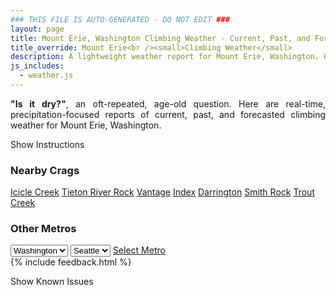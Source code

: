 ```yaml
---
### THIS FILE IS AUTO-GENERATED - DO NOT EDIT ###
layout: page
title: Mount Erie, Washington Climbing Weather - Current, Past, and Forecasted Report
title_override: Mount Erie<br /><small>Climbing Weather</small>
description: A lightweight weather report for Mount Erie, Washington. Optimized for slow internet connections.
js_includes:
  - weather.js
---
```


<section class="measure center lh-copy f5-ns f6 ph2 mv4" style="text-align: justify;">
<strong>"Is it dry?"</strong>, an oft-repeated, age-old question. Here are real-time,
precipitation-focused reports of current, past, and forecasted climbing weather for Mount Erie, Washington.
</section>

<p id="settings-toggle" class="mw5 b center tc hover-light-red black-70 pointer">Show Instructions</p>
<section id="settings" class="overflow-hidden" style="display:none;">
    <div class="mv2 ph2 center">
        <div class="fn f6 tc pv2">
            <p class="measure lh-copy center"><strong>Show/hide hourly forecasts</strong> by clicking the desired day.</p>
            <hr class="mw5 p0 mv2 o-60 b0 bt b--light-red light-red bg-light-red">
            <p class="measure lh-copy center"><strong>Current and Past conditions</strong> are measured by the nearest weather station. <strong>Forecast conditions</strong> are calculated and polled separately.</p>
            <hr class="mw5 p0 mv2 o-60 b0 bt b--light-red light-red bg-light-red">
            <p class="measure lh-copy center"><strong>Having issues?</strong> Try <a id="clear-cache" class="no-underline relative fancy-link light-red hover-light-red" href="#">clearing the local cache</a>.</p>
            <hr class="mw5 p0 mv2 o-60 b0 bt b--light-red light-red bg-light-red">
            <p class="measure lh-copy center">Weather data sourced from <a class="no-underline fancy-link relative light-red" target="_blank" href="https://www.weather.gov/documentation/services-web-api">weather.gov</a>.</p>
        </div>
    </div>
</section>
<section id="weather" data-crag="mount-erie-washington" class="mv4-ns mv3 ph2 center"></section>
<section id="nearby" class="tc lh-copy">
  <h3>Nearby Crags</h3>
<a class="nowrap no-underline fancy-link relative light-red mh3" href="/crags/icicle-creek-washington-weather.html">Icicle Creek</a>
<a class="nowrap no-underline fancy-link relative light-red mh3" href="/crags/tieton-river-rock-washington-weather.html">Tieton River Rock</a>
<a class="nowrap no-underline fancy-link relative light-red mh3" href="/crags/vantage-washington-weather.html">Vantage</a>
<a class="nowrap no-underline fancy-link relative light-red mh3" href="/crags/index-washington-weather.html">Index</a>
<a class="nowrap no-underline fancy-link relative light-red mh3" href="/crags/darrington-washington-weather.html">Darrington</a>
<a class="nowrap no-underline fancy-link relative light-red mh3" href="/crags/smith-rock-oregon-weather.html">Smith Rock</a>
<a class="nowrap no-underline fancy-link relative light-red mh3" href="/crags/trout-creek-oregon-weather.html">Trout Creek</a>
</section>
<section id="nearby" class="tc lh-copy">
  <h3>Other Metros</h3>
  <select class="ma1 bg-near-white pa2" id="stateSel">
    <option value="Texas">Texas</option>
    <option value="Washington" selected>Washington</option>
    <option value="Colorado">Colorado</option>
    <option value="Tennessee">Tennessee</option>
    <option value="Utah">Utah</option>
    <option value="California">California</option>
  </select>
  <select class="ma1 bg-near-white pa2" id="citySel">
    <option value="Seattle" selected>Seattle</option>
  </select>
  <a id="selectMetro" class="f6 link dim ph3 pv2 ma1 dib white bg-light-red" href="/crags/seattle-washington-weather.html">Select Metro</a>
  <script>
    var states = [];
    states["Texas"] = "Austin"
    states["Washington"] = "Seattle"
    states["Colorado"] = "Denver"
    states["Tennessee"] = "Nashville"
    states["Utah"] = "Salt Lake City"
    states["California"] = "San Francisco|Los Angeles"
  </script>
</section>
{% include feedback.html %}
<p id="issues-toggle" class="mw5 b center tc hover-light-red black-70 pointer">Show Known Issues</p>
<section id="issues" class="overflow-hidden tc f6">
</section>

<script>
  var weekly_SEW_123_109 = {"updated":"2021-08-04T01:18:55+00:00","units":"us","forecastGenerator":"BaselineForecastGenerator","generatedAt":"2021-08-04T08:43:45+00:00","updateTime":"2021-08-04T01:18:55+00:00","validTimes":"2021-08-03T19:00:00+00:00/P7DT6H","elevation":{"value":238.9632,"unitCode":"unit:m"},"periods":[{"number":1,"name":"Overnight","startTime":"2021-08-04T01:00:00-07:00","endTime":"2021-08-04T06:00:00-07:00","isDaytime":false,"temperature":55,"temperatureUnit":"F","temperatureTrend":null,"windSpeed":"6 to 10 mph","windDirection":"SSW","icon":"https://api.weather.gov/icons/land/night/haze?size=medium","shortForecast":"Haze","detailedForecast":"Haze. Partly cloudy, with a low around 55. South southwest wind 6 to 10 mph."},{"number":2,"name":"Wednesday","startTime":"2021-08-04T06:00:00-07:00","endTime":"2021-08-04T18:00:00-07:00","isDaytime":true,"temperature":75,"temperatureUnit":"F","temperatureTrend":null,"windSpeed":"1 to 8 mph","windDirection":"WNW","icon":"https://api.weather.gov/icons/land/day/haze?size=medium","shortForecast":"Haze","detailedForecast":"Haze. Mostly sunny, with a high near 75. West northwest wind 1 to 8 mph."},{"number":3,"name":"Wednesday Night","startTime":"2021-08-04T18:00:00-07:00","endTime":"2021-08-05T06:00:00-07:00","isDaytime":false,"temperature":56,"temperatureUnit":"F","temperatureTrend":null,"windSpeed":"9 mph","windDirection":"SW","icon":"https://api.weather.gov/icons/land/night/haze/few?size=medium","shortForecast":"Haze then Mostly Clear","detailedForecast":"Haze before 10pm. Mostly clear, with a low around 56. Southwest wind around 9 mph."},{"number":4,"name":"Thursday","startTime":"2021-08-05T06:00:00-07:00","endTime":"2021-08-05T18:00:00-07:00","isDaytime":true,"temperature":76,"temperatureUnit":"F","temperatureTrend":null,"windSpeed":"7 to 15 mph","windDirection":"SSW","icon":"https://api.weather.gov/icons/land/day/sct/rain_showers,20?size=medium","shortForecast":"Mostly Sunny then Slight Chance Rain Showers","detailedForecast":"A slight chance of rain showers after 5pm. Mostly sunny, with a high near 76. South southwest wind 7 to 15 mph, with gusts as high as 21 mph. Chance of precipitation is 20%. New rainfall amounts less than a tenth of an inch possible."},{"number":5,"name":"Thursday Night","startTime":"2021-08-05T18:00:00-07:00","endTime":"2021-08-06T06:00:00-07:00","isDaytime":false,"temperature":57,"temperatureUnit":"F","temperatureTrend":null,"windSpeed":"8 to 15 mph","windDirection":"SW","icon":"https://api.weather.gov/icons/land/night/rain_showers,50/rain,60?size=medium","shortForecast":"Chance Rain Showers then Rain Likely","detailedForecast":"A chance of rain showers before 5am, then rain likely. Mostly cloudy, with a low around 57. Southwest wind 8 to 15 mph, with gusts as high as 21 mph. Chance of precipitation is 60%. New rainfall amounts between a quarter and half of an inch possible."},{"number":6,"name":"Friday","startTime":"2021-08-06T06:00:00-07:00","endTime":"2021-08-06T18:00:00-07:00","isDaytime":true,"temperature":70,"temperatureUnit":"F","temperatureTrend":null,"windSpeed":"8 to 12 mph","windDirection":"SW","icon":"https://api.weather.gov/icons/land/day/rain,60/rain,50?size=medium","shortForecast":"Rain Likely","detailedForecast":"Rain likely. Mostly cloudy, with a high near 70. Chance of precipitation is 60%. New rainfall amounts between a quarter and half of an inch possible."},{"number":7,"name":"Friday Night","startTime":"2021-08-06T18:00:00-07:00","endTime":"2021-08-07T06:00:00-07:00","isDaytime":false,"temperature":54,"temperatureUnit":"F","temperatureTrend":null,"windSpeed":"7 to 10 mph","windDirection":"SW","icon":"https://api.weather.gov/icons/land/night/rain,40?size=medium","shortForecast":"Chance Light Rain","detailedForecast":"A chance of rain. Mostly cloudy, with a low around 54. Chance of precipitation is 40%."},{"number":8,"name":"Saturday","startTime":"2021-08-07T06:00:00-07:00","endTime":"2021-08-07T18:00:00-07:00","isDaytime":true,"temperature":69,"temperatureUnit":"F","temperatureTrend":null,"windSpeed":"8 mph","windDirection":"SSW","icon":"https://api.weather.gov/icons/land/day/rain?size=medium","shortForecast":"Chance Light Rain","detailedForecast":"A chance of rain. Partly sunny, with a high near 69."},{"number":9,"name":"Saturday Night","startTime":"2021-08-07T18:00:00-07:00","endTime":"2021-08-08T06:00:00-07:00","isDaytime":false,"temperature":54,"temperatureUnit":"F","temperatureTrend":null,"windSpeed":"6 mph","windDirection":"SW","icon":"https://api.weather.gov/icons/land/night/rain?size=medium","shortForecast":"Slight Chance Light Rain","detailedForecast":"A slight chance of rain. Mostly cloudy, with a low around 54."},{"number":10,"name":"Sunday","startTime":"2021-08-08T06:00:00-07:00","endTime":"2021-08-08T18:00:00-07:00","isDaytime":true,"temperature":71,"temperatureUnit":"F","temperatureTrend":null,"windSpeed":"6 mph","windDirection":"WSW","icon":"https://api.weather.gov/icons/land/day/rain?size=medium","shortForecast":"Slight Chance Light Rain","detailedForecast":"A slight chance of rain before 5pm. Partly sunny, with a high near 71."},{"number":11,"name":"Sunday Night","startTime":"2021-08-08T18:00:00-07:00","endTime":"2021-08-09T06:00:00-07:00","isDaytime":false,"temperature":54,"temperatureUnit":"F","temperatureTrend":null,"windSpeed":"2 to 6 mph","windDirection":"SW","icon":"https://api.weather.gov/icons/land/night/sct?size=medium","shortForecast":"Partly Cloudy","detailedForecast":"Partly cloudy, with a low around 54."},{"number":12,"name":"Monday","startTime":"2021-08-09T06:00:00-07:00","endTime":"2021-08-09T18:00:00-07:00","isDaytime":true,"temperature":73,"temperatureUnit":"F","temperatureTrend":null,"windSpeed":"6 mph","windDirection":"SW","icon":"https://api.weather.gov/icons/land/day/sct?size=medium","shortForecast":"Mostly Sunny","detailedForecast":"Mostly sunny, with a high near 73."},{"number":13,"name":"Monday Night","startTime":"2021-08-09T18:00:00-07:00","endTime":"2021-08-10T06:00:00-07:00","isDaytime":false,"temperature":54,"temperatureUnit":"F","temperatureTrend":null,"windSpeed":"6 mph","windDirection":"SW","icon":"https://api.weather.gov/icons/land/night/sct?size=medium","shortForecast":"Partly Cloudy","detailedForecast":"Partly cloudy, with a low around 54."},{"number":14,"name":"Tuesday","startTime":"2021-08-10T06:00:00-07:00","endTime":"2021-08-10T18:00:00-07:00","isDaytime":true,"temperature":76,"temperatureUnit":"F","temperatureTrend":null,"windSpeed":"5 mph","windDirection":"SW","icon":"https://api.weather.gov/icons/land/day/sct?size=medium","shortForecast":"Mostly Sunny","detailedForecast":"Mostly sunny, with a high near 76."}]}
  var hourly_SEW_123_109 = {"@context":["https://geojson.org/geojson-ld/geojson-context.jsonld",{"@version":"1.1","wx":"https://api.weather.gov/ontology#","geo":"http://www.opengis.net/ont/geosparql#","unit":"http://codes.wmo.int/common/unit/","@vocab":"https://api.weather.gov/ontology#"}],"type":"Feature","geometry":{"type":"Polygon","coordinates":[[[-122.6330782,48.4707685],[-122.6267295,48.4503975],[-122.596024,48.454603500000005],[-122.6023661,48.474974700000004],[-122.6330782,48.4707685]]]},"properties":{"updated":"2021-08-04T01:18:55+00:00","units":"us","forecastGenerator":"HourlyForecastGenerator","generatedAt":"2021-08-04T08:43:47+00:00","updateTime":"2021-08-04T01:18:55+00:00","validTimes":"2021-08-03T19:00:00+00:00/P7DT6H","elevation":{"value":238.9632,"unitCode":"unit:m"},"periods":[{"number":1,"name":"","startTime":"2021-08-04T01:00:00-07:00","endTime":"2021-08-04T02:00:00-07:00","isDaytime":false,"temperature":58,"temperatureUnit":"F","temperatureTrend":null,"windSpeed":"10 mph","windDirection":"SW","icon":"https://api.weather.gov/icons/land/night/haze?size=small","shortForecast":"Haze","detailedForecast":""},{"number":2,"name":"","startTime":"2021-08-04T02:00:00-07:00","endTime":"2021-08-04T03:00:00-07:00","isDaytime":false,"temperature":57,"temperatureUnit":"F","temperatureTrend":null,"windSpeed":"7 mph","windDirection":"SSW","icon":"https://api.weather.gov/icons/land/night/haze?size=small","shortForecast":"Haze","detailedForecast":""},{"number":3,"name":"","startTime":"2021-08-04T03:00:00-07:00","endTime":"2021-08-04T04:00:00-07:00","isDaytime":false,"temperature":57,"temperatureUnit":"F","temperatureTrend":null,"windSpeed":"8 mph","windDirection":"SSW","icon":"https://api.weather.gov/icons/land/night/haze?size=small","shortForecast":"Haze","detailedForecast":""},{"number":4,"name":"","startTime":"2021-08-04T04:00:00-07:00","endTime":"2021-08-04T05:00:00-07:00","isDaytime":false,"temperature":56,"temperatureUnit":"F","temperatureTrend":null,"windSpeed":"7 mph","windDirection":"S","icon":"https://api.weather.gov/icons/land/night/haze?size=small","shortForecast":"Haze","detailedForecast":""},{"number":5,"name":"","startTime":"2021-08-04T05:00:00-07:00","endTime":"2021-08-04T06:00:00-07:00","isDaytime":false,"temperature":56,"temperatureUnit":"F","temperatureTrend":null,"windSpeed":"6 mph","windDirection":"S","icon":"https://api.weather.gov/icons/land/night/haze?size=small","shortForecast":"Haze","detailedForecast":""},{"number":6,"name":"","startTime":"2021-08-04T06:00:00-07:00","endTime":"2021-08-04T07:00:00-07:00","isDaytime":true,"temperature":56,"temperatureUnit":"F","temperatureTrend":null,"windSpeed":"6 mph","windDirection":"S","icon":"https://api.weather.gov/icons/land/day/haze?size=small","shortForecast":"Haze","detailedForecast":""},{"number":7,"name":"","startTime":"2021-08-04T07:00:00-07:00","endTime":"2021-08-04T08:00:00-07:00","isDaytime":true,"temperature":58,"temperatureUnit":"F","temperatureTrend":null,"windSpeed":"6 mph","windDirection":"S","icon":"https://api.weather.gov/icons/land/day/haze?size=small","shortForecast":"Haze","detailedForecast":""},{"number":8,"name":"","startTime":"2021-08-04T08:00:00-07:00","endTime":"2021-08-04T09:00:00-07:00","isDaytime":true,"temperature":60,"temperatureUnit":"F","temperatureTrend":null,"windSpeed":"3 mph","windDirection":"S","icon":"https://api.weather.gov/icons/land/day/haze?size=small","shortForecast":"Haze","detailedForecast":""},{"number":9,"name":"","startTime":"2021-08-04T09:00:00-07:00","endTime":"2021-08-04T10:00:00-07:00","isDaytime":true,"temperature":63,"temperatureUnit":"F","temperatureTrend":null,"windSpeed":"3 mph","windDirection":"S","icon":"https://api.weather.gov/icons/land/day/haze?size=small","shortForecast":"Haze","detailedForecast":""},{"number":10,"name":"","startTime":"2021-08-04T10:00:00-07:00","endTime":"2021-08-04T11:00:00-07:00","isDaytime":true,"temperature":65,"temperatureUnit":"F","temperatureTrend":null,"windSpeed":"1 mph","windDirection":"WNW","icon":"https://api.weather.gov/icons/land/day/haze?size=small","shortForecast":"Haze","detailedForecast":""},{"number":11,"name":"","startTime":"2021-08-04T11:00:00-07:00","endTime":"2021-08-04T12:00:00-07:00","isDaytime":true,"temperature":67,"temperatureUnit":"F","temperatureTrend":null,"windSpeed":"1 mph","windDirection":"N","icon":"https://api.weather.gov/icons/land/day/haze?size=small","shortForecast":"Haze","detailedForecast":""},{"number":12,"name":"","startTime":"2021-08-04T12:00:00-07:00","endTime":"2021-08-04T13:00:00-07:00","isDaytime":true,"temperature":70,"temperatureUnit":"F","temperatureTrend":null,"windSpeed":"2 mph","windDirection":"NNW","icon":"https://api.weather.gov/icons/land/day/haze?size=small","shortForecast":"Haze","detailedForecast":""},{"number":13,"name":"","startTime":"2021-08-04T13:00:00-07:00","endTime":"2021-08-04T14:00:00-07:00","isDaytime":true,"temperature":72,"temperatureUnit":"F","temperatureTrend":null,"windSpeed":"5 mph","windDirection":"WNW","icon":"https://api.weather.gov/icons/land/day/haze?size=small","shortForecast":"Haze","detailedForecast":""},{"number":14,"name":"","startTime":"2021-08-04T14:00:00-07:00","endTime":"2021-08-04T15:00:00-07:00","isDaytime":true,"temperature":73,"temperatureUnit":"F","temperatureTrend":null,"windSpeed":"6 mph","windDirection":"WNW","icon":"https://api.weather.gov/icons/land/day/haze?size=small","shortForecast":"Haze","detailedForecast":""},{"number":15,"name":"","startTime":"2021-08-04T15:00:00-07:00","endTime":"2021-08-04T16:00:00-07:00","isDaytime":true,"temperature":73,"temperatureUnit":"F","temperatureTrend":null,"windSpeed":"7 mph","windDirection":"W","icon":"https://api.weather.gov/icons/land/day/haze?size=small","shortForecast":"Haze","detailedForecast":""},{"number":16,"name":"","startTime":"2021-08-04T16:00:00-07:00","endTime":"2021-08-04T17:00:00-07:00","isDaytime":true,"temperature":74,"temperatureUnit":"F","temperatureTrend":null,"windSpeed":"8 mph","windDirection":"W","icon":"https://api.weather.gov/icons/land/day/haze?size=small","shortForecast":"Haze","detailedForecast":""},{"number":17,"name":"","startTime":"2021-08-04T17:00:00-07:00","endTime":"2021-08-04T18:00:00-07:00","isDaytime":true,"temperature":74,"temperatureUnit":"F","temperatureTrend":null,"windSpeed":"7 mph","windDirection":"WSW","icon":"https://api.weather.gov/icons/land/day/haze?size=small","shortForecast":"Haze","detailedForecast":""},{"number":18,"name":"","startTime":"2021-08-04T18:00:00-07:00","endTime":"2021-08-04T19:00:00-07:00","isDaytime":false,"temperature":73,"temperatureUnit":"F","temperatureTrend":null,"windSpeed":"7 mph","windDirection":"WSW","icon":"https://api.weather.gov/icons/land/night/haze?size=small","shortForecast":"Haze","detailedForecast":""},{"number":19,"name":"","startTime":"2021-08-04T19:00:00-07:00","endTime":"2021-08-04T20:00:00-07:00","isDaytime":false,"temperature":71,"temperatureUnit":"F","temperatureTrend":null,"windSpeed":"7 mph","windDirection":"WSW","icon":"https://api.weather.gov/icons/land/night/haze?size=small","shortForecast":"Haze","detailedForecast":""},{"number":20,"name":"","startTime":"2021-08-04T20:00:00-07:00","endTime":"2021-08-04T21:00:00-07:00","isDaytime":false,"temperature":67,"temperatureUnit":"F","temperatureTrend":null,"windSpeed":"7 mph","windDirection":"WSW","icon":"https://api.weather.gov/icons/land/night/haze?size=small","shortForecast":"Haze","detailedForecast":""},{"number":21,"name":"","startTime":"2021-08-04T21:00:00-07:00","endTime":"2021-08-04T22:00:00-07:00","isDaytime":false,"temperature":63,"temperatureUnit":"F","temperatureTrend":null,"windSpeed":"7 mph","windDirection":"WSW","icon":"https://api.weather.gov/icons/land/night/haze?size=small","shortForecast":"Haze","detailedForecast":""},{"number":22,"name":"","startTime":"2021-08-04T22:00:00-07:00","endTime":"2021-08-04T23:00:00-07:00","isDaytime":false,"temperature":61,"temperatureUnit":"F","temperatureTrend":null,"windSpeed":"7 mph","windDirection":"WSW","icon":"https://api.weather.gov/icons/land/night/few?size=small","shortForecast":"Mostly Clear","detailedForecast":""},{"number":23,"name":"","startTime":"2021-08-04T23:00:00-07:00","endTime":"2021-08-05T00:00:00-07:00","isDaytime":false,"temperature":60,"temperatureUnit":"F","temperatureTrend":null,"windSpeed":"8 mph","windDirection":"WSW","icon":"https://api.weather.gov/icons/land/night/few?size=small","shortForecast":"Mostly Clear","detailedForecast":""},{"number":24,"name":"","startTime":"2021-08-05T00:00:00-07:00","endTime":"2021-08-05T01:00:00-07:00","isDaytime":false,"temperature":59,"temperatureUnit":"F","temperatureTrend":null,"windSpeed":"8 mph","windDirection":"WSW","icon":"https://api.weather.gov/icons/land/night/few?size=small","shortForecast":"Mostly Clear","detailedForecast":""},{"number":25,"name":"","startTime":"2021-08-05T01:00:00-07:00","endTime":"2021-08-05T02:00:00-07:00","isDaytime":false,"temperature":59,"temperatureUnit":"F","temperatureTrend":null,"windSpeed":"8 mph","windDirection":"WSW","icon":"https://api.weather.gov/icons/land/night/few?size=small","shortForecast":"Mostly Clear","detailedForecast":""},{"number":26,"name":"","startTime":"2021-08-05T02:00:00-07:00","endTime":"2021-08-05T03:00:00-07:00","isDaytime":false,"temperature":58,"temperatureUnit":"F","temperatureTrend":null,"windSpeed":"9 mph","windDirection":"SW","icon":"https://api.weather.gov/icons/land/night/few?size=small","shortForecast":"Mostly Clear","detailedForecast":""},{"number":27,"name":"","startTime":"2021-08-05T03:00:00-07:00","endTime":"2021-08-05T04:00:00-07:00","isDaytime":false,"temperature":57,"temperatureUnit":"F","temperatureTrend":null,"windSpeed":"9 mph","windDirection":"SW","icon":"https://api.weather.gov/icons/land/night/few?size=small","shortForecast":"Mostly Clear","detailedForecast":""},{"number":28,"name":"","startTime":"2021-08-05T04:00:00-07:00","endTime":"2021-08-05T05:00:00-07:00","isDaytime":false,"temperature":56,"temperatureUnit":"F","temperatureTrend":null,"windSpeed":"9 mph","windDirection":"SW","icon":"https://api.weather.gov/icons/land/night/few?size=small","shortForecast":"Mostly Clear","detailedForecast":""},{"number":29,"name":"","startTime":"2021-08-05T05:00:00-07:00","endTime":"2021-08-05T06:00:00-07:00","isDaytime":false,"temperature":56,"temperatureUnit":"F","temperatureTrend":null,"windSpeed":"8 mph","windDirection":"S","icon":"https://api.weather.gov/icons/land/night/sct?size=small","shortForecast":"Partly Cloudy","detailedForecast":""},{"number":30,"name":"","startTime":"2021-08-05T06:00:00-07:00","endTime":"2021-08-05T07:00:00-07:00","isDaytime":true,"temperature":57,"temperatureUnit":"F","temperatureTrend":null,"windSpeed":"8 mph","windDirection":"S","icon":"https://api.weather.gov/icons/land/day/sct?size=small","shortForecast":"Mostly Sunny","detailedForecast":""},{"number":31,"name":"","startTime":"2021-08-05T07:00:00-07:00","endTime":"2021-08-05T08:00:00-07:00","isDaytime":true,"temperature":59,"temperatureUnit":"F","temperatureTrend":null,"windSpeed":"8 mph","windDirection":"S","icon":"https://api.weather.gov/icons/land/day/sct?size=small","shortForecast":"Mostly Sunny","detailedForecast":""},{"number":32,"name":"","startTime":"2021-08-05T08:00:00-07:00","endTime":"2021-08-05T09:00:00-07:00","isDaytime":true,"temperature":61,"temperatureUnit":"F","temperatureTrend":null,"windSpeed":"7 mph","windDirection":"S","icon":"https://api.weather.gov/icons/land/day/sct?size=small","shortForecast":"Mostly Sunny","detailedForecast":""},{"number":33,"name":"","startTime":"2021-08-05T09:00:00-07:00","endTime":"2021-08-05T10:00:00-07:00","isDaytime":true,"temperature":63,"temperatureUnit":"F","temperatureTrend":null,"windSpeed":"7 mph","windDirection":"S","icon":"https://api.weather.gov/icons/land/day/sct?size=small","shortForecast":"Mostly Sunny","detailedForecast":""},{"number":34,"name":"","startTime":"2021-08-05T10:00:00-07:00","endTime":"2021-08-05T11:00:00-07:00","isDaytime":true,"temperature":65,"temperatureUnit":"F","temperatureTrend":null,"windSpeed":"7 mph","windDirection":"S","icon":"https://api.weather.gov/icons/land/day/sct?size=small","shortForecast":"Mostly Sunny","detailedForecast":""},{"number":35,"name":"","startTime":"2021-08-05T11:00:00-07:00","endTime":"2021-08-05T12:00:00-07:00","isDaytime":true,"temperature":67,"temperatureUnit":"F","temperatureTrend":null,"windSpeed":"7 mph","windDirection":"SW","icon":"https://api.weather.gov/icons/land/day/few?size=small","shortForecast":"Sunny","detailedForecast":""},{"number":36,"name":"","startTime":"2021-08-05T12:00:00-07:00","endTime":"2021-08-05T13:00:00-07:00","isDaytime":true,"temperature":69,"temperatureUnit":"F","temperatureTrend":null,"windSpeed":"7 mph","windDirection":"SW","icon":"https://api.weather.gov/icons/land/day/few?size=small","shortForecast":"Sunny","detailedForecast":""},{"number":37,"name":"","startTime":"2021-08-05T13:00:00-07:00","endTime":"2021-08-05T14:00:00-07:00","isDaytime":true,"temperature":70,"temperatureUnit":"F","temperatureTrend":null,"windSpeed":"7 mph","windDirection":"SW","icon":"https://api.weather.gov/icons/land/day/few?size=small","shortForecast":"Sunny","detailedForecast":""},{"number":38,"name":"","startTime":"2021-08-05T14:00:00-07:00","endTime":"2021-08-05T15:00:00-07:00","isDaytime":true,"temperature":71,"temperatureUnit":"F","temperatureTrend":null,"windSpeed":"8 mph","windDirection":"SW","icon":"https://api.weather.gov/icons/land/day/sct?size=small","shortForecast":"Mostly Sunny","detailedForecast":""},{"number":39,"name":"","startTime":"2021-08-05T15:00:00-07:00","endTime":"2021-08-05T16:00:00-07:00","isDaytime":true,"temperature":72,"temperatureUnit":"F","temperatureTrend":null,"windSpeed":"8 mph","windDirection":"SW","icon":"https://api.weather.gov/icons/land/day/sct?size=small","shortForecast":"Mostly Sunny","detailedForecast":""},{"number":40,"name":"","startTime":"2021-08-05T16:00:00-07:00","endTime":"2021-08-05T17:00:00-07:00","isDaytime":true,"temperature":73,"temperatureUnit":"F","temperatureTrend":null,"windSpeed":"8 mph","windDirection":"SW","icon":"https://api.weather.gov/icons/land/day/sct?size=small","shortForecast":"Mostly Sunny","detailedForecast":""},{"number":41,"name":"","startTime":"2021-08-05T17:00:00-07:00","endTime":"2021-08-05T18:00:00-07:00","isDaytime":true,"temperature":73,"temperatureUnit":"F","temperatureTrend":null,"windSpeed":"15 mph","windDirection":"WSW","icon":"https://api.weather.gov/icons/land/day/rain_showers?size=small","shortForecast":"Slight Chance Rain Showers","detailedForecast":""},{"number":42,"name":"","startTime":"2021-08-05T18:00:00-07:00","endTime":"2021-08-05T19:00:00-07:00","isDaytime":false,"temperature":72,"temperatureUnit":"F","temperatureTrend":null,"windSpeed":"15 mph","windDirection":"WSW","icon":"https://api.weather.gov/icons/land/night/rain_showers?size=small","shortForecast":"Slight Chance Rain Showers","detailedForecast":""},{"number":43,"name":"","startTime":"2021-08-05T19:00:00-07:00","endTime":"2021-08-05T20:00:00-07:00","isDaytime":false,"temperature":70,"temperatureUnit":"F","temperatureTrend":null,"windSpeed":"15 mph","windDirection":"WSW","icon":"https://api.weather.gov/icons/land/night/rain_showers?size=small","shortForecast":"Slight Chance Rain Showers","detailedForecast":""},{"number":44,"name":"","startTime":"2021-08-05T20:00:00-07:00","endTime":"2021-08-05T21:00:00-07:00","isDaytime":false,"temperature":68,"temperatureUnit":"F","temperatureTrend":null,"windSpeed":"14 mph","windDirection":"WSW","icon":"https://api.weather.gov/icons/land/night/rain_showers?size=small","shortForecast":"Slight Chance Rain Showers","detailedForecast":""},{"number":45,"name":"","startTime":"2021-08-05T21:00:00-07:00","endTime":"2021-08-05T22:00:00-07:00","isDaytime":false,"temperature":66,"temperatureUnit":"F","temperatureTrend":null,"windSpeed":"14 mph","windDirection":"WSW","icon":"https://api.weather.gov/icons/land/night/rain_showers?size=small","shortForecast":"Slight Chance Rain Showers","detailedForecast":""},{"number":46,"name":"","startTime":"2021-08-05T22:00:00-07:00","endTime":"2021-08-05T23:00:00-07:00","isDaytime":false,"temperature":64,"temperatureUnit":"F","temperatureTrend":null,"windSpeed":"14 mph","windDirection":"WSW","icon":"https://api.weather.gov/icons/land/night/rain_showers?size=small","shortForecast":"Slight Chance Rain Showers","detailedForecast":""},{"number":47,"name":"","startTime":"2021-08-05T23:00:00-07:00","endTime":"2021-08-06T00:00:00-07:00","isDaytime":false,"temperature":62,"temperatureUnit":"F","temperatureTrend":null,"windSpeed":"10 mph","windDirection":"WSW","icon":"https://api.weather.gov/icons/land/night/rain_showers?size=small","shortForecast":"Chance Rain Showers","detailedForecast":""},{"number":48,"name":"","startTime":"2021-08-06T00:00:00-07:00","endTime":"2021-08-06T01:00:00-07:00","isDaytime":false,"temperature":61,"temperatureUnit":"F","temperatureTrend":null,"windSpeed":"10 mph","windDirection":"WSW","icon":"https://api.weather.gov/icons/land/night/rain_showers?size=small","shortForecast":"Chance Rain Showers","detailedForecast":""},{"number":49,"name":"","startTime":"2021-08-06T01:00:00-07:00","endTime":"2021-08-06T02:00:00-07:00","isDaytime":false,"temperature":60,"temperatureUnit":"F","temperatureTrend":null,"windSpeed":"10 mph","windDirection":"WSW","icon":"https://api.weather.gov/icons/land/night/rain_showers?size=small","shortForecast":"Chance Rain Showers","detailedForecast":""},{"number":50,"name":"","startTime":"2021-08-06T02:00:00-07:00","endTime":"2021-08-06T03:00:00-07:00","isDaytime":false,"temperature":60,"temperatureUnit":"F","temperatureTrend":null,"windSpeed":"8 mph","windDirection":"SW","icon":"https://api.weather.gov/icons/land/night/rain_showers?size=small","shortForecast":"Chance Rain Showers","detailedForecast":""},{"number":51,"name":"","startTime":"2021-08-06T03:00:00-07:00","endTime":"2021-08-06T04:00:00-07:00","isDaytime":false,"temperature":59,"temperatureUnit":"F","temperatureTrend":null,"windSpeed":"8 mph","windDirection":"SW","icon":"https://api.weather.gov/icons/land/night/rain_showers?size=small","shortForecast":"Chance Rain Showers","detailedForecast":""},{"number":52,"name":"","startTime":"2021-08-06T04:00:00-07:00","endTime":"2021-08-06T05:00:00-07:00","isDaytime":false,"temperature":59,"temperatureUnit":"F","temperatureTrend":null,"windSpeed":"8 mph","windDirection":"SW","icon":"https://api.weather.gov/icons/land/night/rain_showers?size=small","shortForecast":"Chance Rain Showers","detailedForecast":""},{"number":53,"name":"","startTime":"2021-08-06T05:00:00-07:00","endTime":"2021-08-06T06:00:00-07:00","isDaytime":false,"temperature":58,"temperatureUnit":"F","temperatureTrend":null,"windSpeed":"8 mph","windDirection":"SW","icon":"https://api.weather.gov/icons/land/night/rain?size=small","shortForecast":"Rain Likely","detailedForecast":""},{"number":54,"name":"","startTime":"2021-08-06T06:00:00-07:00","endTime":"2021-08-06T07:00:00-07:00","isDaytime":true,"temperature":59,"temperatureUnit":"F","temperatureTrend":null,"windSpeed":"8 mph","windDirection":"SW","icon":"https://api.weather.gov/icons/land/day/rain?size=small","shortForecast":"Rain Likely","detailedForecast":""},{"number":55,"name":"","startTime":"2021-08-06T07:00:00-07:00","endTime":"2021-08-06T08:00:00-07:00","isDaytime":true,"temperature":59,"temperatureUnit":"F","temperatureTrend":null,"windSpeed":"8 mph","windDirection":"SW","icon":"https://api.weather.gov/icons/land/day/rain?size=small","shortForecast":"Rain Likely","detailedForecast":""},{"number":56,"name":"","startTime":"2021-08-06T08:00:00-07:00","endTime":"2021-08-06T09:00:00-07:00","isDaytime":true,"temperature":60,"temperatureUnit":"F","temperatureTrend":null,"windSpeed":"8 mph","windDirection":"WSW","icon":"https://api.weather.gov/icons/land/day/rain?size=small","shortForecast":"Rain Likely","detailedForecast":""},{"number":57,"name":"","startTime":"2021-08-06T09:00:00-07:00","endTime":"2021-08-06T10:00:00-07:00","isDaytime":true,"temperature":61,"temperatureUnit":"F","temperatureTrend":null,"windSpeed":"8 mph","windDirection":"WSW","icon":"https://api.weather.gov/icons/land/day/rain?size=small","shortForecast":"Rain Likely","detailedForecast":""},{"number":58,"name":"","startTime":"2021-08-06T10:00:00-07:00","endTime":"2021-08-06T11:00:00-07:00","isDaytime":true,"temperature":62,"temperatureUnit":"F","temperatureTrend":null,"windSpeed":"8 mph","windDirection":"WSW","icon":"https://api.weather.gov/icons/land/day/rain?size=small","shortForecast":"Rain Likely","detailedForecast":""},{"number":59,"name":"","startTime":"2021-08-06T11:00:00-07:00","endTime":"2021-08-06T12:00:00-07:00","isDaytime":true,"temperature":63,"temperatureUnit":"F","temperatureTrend":null,"windSpeed":"10 mph","windDirection":"SW","icon":"https://api.weather.gov/icons/land/day/rain?size=small","shortForecast":"Chance Light Rain","detailedForecast":""},{"number":60,"name":"","startTime":"2021-08-06T12:00:00-07:00","endTime":"2021-08-06T13:00:00-07:00","isDaytime":true,"temperature":64,"temperatureUnit":"F","temperatureTrend":null,"windSpeed":"10 mph","windDirection":"SW","icon":"https://api.weather.gov/icons/land/day/rain?size=small","shortForecast":"Chance Light Rain","detailedForecast":""},{"number":61,"name":"","startTime":"2021-08-06T13:00:00-07:00","endTime":"2021-08-06T14:00:00-07:00","isDaytime":true,"temperature":66,"temperatureUnit":"F","temperatureTrend":null,"windSpeed":"10 mph","windDirection":"SW","icon":"https://api.weather.gov/icons/land/day/rain?size=small","shortForecast":"Chance Light Rain","detailedForecast":""},{"number":62,"name":"","startTime":"2021-08-06T14:00:00-07:00","endTime":"2021-08-06T15:00:00-07:00","isDaytime":true,"temperature":67,"temperatureUnit":"F","temperatureTrend":null,"windSpeed":"12 mph","windDirection":"SW","icon":"https://api.weather.gov/icons/land/day/rain?size=small","shortForecast":"Chance Light Rain","detailedForecast":""},{"number":63,"name":"","startTime":"2021-08-06T15:00:00-07:00","endTime":"2021-08-06T16:00:00-07:00","isDaytime":true,"temperature":68,"temperatureUnit":"F","temperatureTrend":null,"windSpeed":"12 mph","windDirection":"SW","icon":"https://api.weather.gov/icons/land/day/rain?size=small","shortForecast":"Chance Light Rain","detailedForecast":""},{"number":64,"name":"","startTime":"2021-08-06T16:00:00-07:00","endTime":"2021-08-06T17:00:00-07:00","isDaytime":true,"temperature":68,"temperatureUnit":"F","temperatureTrend":null,"windSpeed":"12 mph","windDirection":"SW","icon":"https://api.weather.gov/icons/land/day/rain?size=small","shortForecast":"Chance Light Rain","detailedForecast":""},{"number":65,"name":"","startTime":"2021-08-06T17:00:00-07:00","endTime":"2021-08-06T18:00:00-07:00","isDaytime":true,"temperature":68,"temperatureUnit":"F","temperatureTrend":null,"windSpeed":"10 mph","windDirection":"SW","icon":"https://api.weather.gov/icons/land/day/rain?size=small","shortForecast":"Chance Light Rain","detailedForecast":""},{"number":66,"name":"","startTime":"2021-08-06T18:00:00-07:00","endTime":"2021-08-06T19:00:00-07:00","isDaytime":false,"temperature":67,"temperatureUnit":"F","temperatureTrend":null,"windSpeed":"10 mph","windDirection":"SW","icon":"https://api.weather.gov/icons/land/night/rain?size=small","shortForecast":"Chance Light Rain","detailedForecast":""},{"number":67,"name":"","startTime":"2021-08-06T19:00:00-07:00","endTime":"2021-08-06T20:00:00-07:00","isDaytime":false,"temperature":65,"temperatureUnit":"F","temperatureTrend":null,"windSpeed":"10 mph","windDirection":"SW","icon":"https://api.weather.gov/icons/land/night/rain?size=small","shortForecast":"Chance Light Rain","detailedForecast":""},{"number":68,"name":"","startTime":"2021-08-06T20:00:00-07:00","endTime":"2021-08-06T21:00:00-07:00","isDaytime":false,"temperature":63,"temperatureUnit":"F","temperatureTrend":null,"windSpeed":"10 mph","windDirection":"WSW","icon":"https://api.weather.gov/icons/land/night/rain?size=small","shortForecast":"Chance Light Rain","detailedForecast":""},{"number":69,"name":"","startTime":"2021-08-06T21:00:00-07:00","endTime":"2021-08-06T22:00:00-07:00","isDaytime":false,"temperature":61,"temperatureUnit":"F","temperatureTrend":null,"windSpeed":"10 mph","windDirection":"WSW","icon":"https://api.weather.gov/icons/land/night/rain?size=small","shortForecast":"Chance Light Rain","detailedForecast":""},{"number":70,"name":"","startTime":"2021-08-06T22:00:00-07:00","endTime":"2021-08-06T23:00:00-07:00","isDaytime":false,"temperature":59,"temperatureUnit":"F","temperatureTrend":null,"windSpeed":"10 mph","windDirection":"WSW","icon":"https://api.weather.gov/icons/land/night/rain?size=small","shortForecast":"Chance Light Rain","detailedForecast":""},{"number":71,"name":"","startTime":"2021-08-06T23:00:00-07:00","endTime":"2021-08-07T00:00:00-07:00","isDaytime":false,"temperature":58,"temperatureUnit":"F","temperatureTrend":null,"windSpeed":"10 mph","windDirection":"WSW","icon":"https://api.weather.gov/icons/land/night/rain?size=small","shortForecast":"Chance Light Rain","detailedForecast":""},{"number":72,"name":"","startTime":"2021-08-07T00:00:00-07:00","endTime":"2021-08-07T01:00:00-07:00","isDaytime":false,"temperature":57,"temperatureUnit":"F","temperatureTrend":null,"windSpeed":"10 mph","windDirection":"WSW","icon":"https://api.weather.gov/icons/land/night/rain?size=small","shortForecast":"Chance Light Rain","detailedForecast":""},{"number":73,"name":"","startTime":"2021-08-07T01:00:00-07:00","endTime":"2021-08-07T02:00:00-07:00","isDaytime":false,"temperature":57,"temperatureUnit":"F","temperatureTrend":null,"windSpeed":"10 mph","windDirection":"WSW","icon":"https://api.weather.gov/icons/land/night/rain?size=small","shortForecast":"Chance Light Rain","detailedForecast":""},{"number":74,"name":"","startTime":"2021-08-07T02:00:00-07:00","endTime":"2021-08-07T03:00:00-07:00","isDaytime":false,"temperature":56,"temperatureUnit":"F","temperatureTrend":null,"windSpeed":"7 mph","windDirection":"SW","icon":"https://api.weather.gov/icons/land/night/rain?size=small","shortForecast":"Chance Light Rain","detailedForecast":""},{"number":75,"name":"","startTime":"2021-08-07T03:00:00-07:00","endTime":"2021-08-07T04:00:00-07:00","isDaytime":false,"temperature":55,"temperatureUnit":"F","temperatureTrend":null,"windSpeed":"7 mph","windDirection":"SW","icon":"https://api.weather.gov/icons/land/night/rain?size=small","shortForecast":"Chance Light Rain","detailedForecast":""},{"number":76,"name":"","startTime":"2021-08-07T04:00:00-07:00","endTime":"2021-08-07T05:00:00-07:00","isDaytime":false,"temperature":54,"temperatureUnit":"F","temperatureTrend":null,"windSpeed":"7 mph","windDirection":"SW","icon":"https://api.weather.gov/icons/land/night/rain?size=small","shortForecast":"Chance Light Rain","detailedForecast":""},{"number":77,"name":"","startTime":"2021-08-07T05:00:00-07:00","endTime":"2021-08-07T06:00:00-07:00","isDaytime":false,"temperature":54,"temperatureUnit":"F","temperatureTrend":null,"windSpeed":"7 mph","windDirection":"SSW","icon":"https://api.weather.gov/icons/land/night/rain?size=small","shortForecast":"Chance Light Rain","detailedForecast":""},{"number":78,"name":"","startTime":"2021-08-07T06:00:00-07:00","endTime":"2021-08-07T07:00:00-07:00","isDaytime":true,"temperature":54,"temperatureUnit":"F","temperatureTrend":null,"windSpeed":"7 mph","windDirection":"SSW","icon":"https://api.weather.gov/icons/land/day/rain?size=small","shortForecast":"Chance Light Rain","detailedForecast":""},{"number":79,"name":"","startTime":"2021-08-07T07:00:00-07:00","endTime":"2021-08-07T08:00:00-07:00","isDaytime":true,"temperature":56,"temperatureUnit":"F","temperatureTrend":null,"windSpeed":"7 mph","windDirection":"SSW","icon":"https://api.weather.gov/icons/land/day/rain?size=small","shortForecast":"Chance Light Rain","detailedForecast":""},{"number":80,"name":"","startTime":"2021-08-07T08:00:00-07:00","endTime":"2021-08-07T09:00:00-07:00","isDaytime":true,"temperature":57,"temperatureUnit":"F","temperatureTrend":null,"windSpeed":"7 mph","windDirection":"S","icon":"https://api.weather.gov/icons/land/day/rain?size=small","shortForecast":"Chance Light Rain","detailedForecast":""},{"number":81,"name":"","startTime":"2021-08-07T09:00:00-07:00","endTime":"2021-08-07T10:00:00-07:00","isDaytime":true,"temperature":59,"temperatureUnit":"F","temperatureTrend":null,"windSpeed":"7 mph","windDirection":"S","icon":"https://api.weather.gov/icons/land/day/rain?size=small","shortForecast":"Chance Light Rain","detailedForecast":""},{"number":82,"name":"","startTime":"2021-08-07T10:00:00-07:00","endTime":"2021-08-07T11:00:00-07:00","isDaytime":true,"temperature":60,"temperatureUnit":"F","temperatureTrend":null,"windSpeed":"7 mph","windDirection":"S","icon":"https://api.weather.gov/icons/land/day/rain?size=small","shortForecast":"Chance Light Rain","detailedForecast":""},{"number":83,"name":"","startTime":"2021-08-07T11:00:00-07:00","endTime":"2021-08-07T12:00:00-07:00","isDaytime":true,"temperature":62,"temperatureUnit":"F","temperatureTrend":null,"windSpeed":"8 mph","windDirection":"S","icon":"https://api.weather.gov/icons/land/day/rain?size=small","shortForecast":"Chance Light Rain","detailedForecast":""},{"number":84,"name":"","startTime":"2021-08-07T12:00:00-07:00","endTime":"2021-08-07T13:00:00-07:00","isDaytime":true,"temperature":64,"temperatureUnit":"F","temperatureTrend":null,"windSpeed":"8 mph","windDirection":"S","icon":"https://api.weather.gov/icons/land/day/rain?size=small","shortForecast":"Chance Light Rain","detailedForecast":""},{"number":85,"name":"","startTime":"2021-08-07T13:00:00-07:00","endTime":"2021-08-07T14:00:00-07:00","isDaytime":true,"temperature":65,"temperatureUnit":"F","temperatureTrend":null,"windSpeed":"8 mph","windDirection":"S","icon":"https://api.weather.gov/icons/land/day/rain?size=small","shortForecast":"Chance Light Rain","detailedForecast":""},{"number":86,"name":"","startTime":"2021-08-07T14:00:00-07:00","endTime":"2021-08-07T15:00:00-07:00","isDaytime":true,"temperature":66,"temperatureUnit":"F","temperatureTrend":null,"windSpeed":"8 mph","windDirection":"S","icon":"https://api.weather.gov/icons/land/day/rain?size=small","shortForecast":"Chance Light Rain","detailedForecast":""},{"number":87,"name":"","startTime":"2021-08-07T15:00:00-07:00","endTime":"2021-08-07T16:00:00-07:00","isDaytime":true,"temperature":67,"temperatureUnit":"F","temperatureTrend":null,"windSpeed":"8 mph","windDirection":"S","icon":"https://api.weather.gov/icons/land/day/rain?size=small","shortForecast":"Chance Light Rain","detailedForecast":""},{"number":88,"name":"","startTime":"2021-08-07T16:00:00-07:00","endTime":"2021-08-07T17:00:00-07:00","isDaytime":true,"temperature":68,"temperatureUnit":"F","temperatureTrend":null,"windSpeed":"8 mph","windDirection":"S","icon":"https://api.weather.gov/icons/land/day/rain?size=small","shortForecast":"Chance Light Rain","detailedForecast":""},{"number":89,"name":"","startTime":"2021-08-07T17:00:00-07:00","endTime":"2021-08-07T18:00:00-07:00","isDaytime":true,"temperature":68,"temperatureUnit":"F","temperatureTrend":null,"windSpeed":"6 mph","windDirection":"SW","icon":"https://api.weather.gov/icons/land/day/rain?size=small","shortForecast":"Slight Chance Light Rain","detailedForecast":""},{"number":90,"name":"","startTime":"2021-08-07T18:00:00-07:00","endTime":"2021-08-07T19:00:00-07:00","isDaytime":false,"temperature":67,"temperatureUnit":"F","temperatureTrend":null,"windSpeed":"6 mph","windDirection":"SW","icon":"https://api.weather.gov/icons/land/night/rain?size=small","shortForecast":"Slight Chance Light Rain","detailedForecast":""},{"number":91,"name":"","startTime":"2021-08-07T19:00:00-07:00","endTime":"2021-08-07T20:00:00-07:00","isDaytime":false,"temperature":65,"temperatureUnit":"F","temperatureTrend":null,"windSpeed":"6 mph","windDirection":"SW","icon":"https://api.weather.gov/icons/land/night/rain?size=small","shortForecast":"Slight Chance Light Rain","detailedForecast":""},{"number":92,"name":"","startTime":"2021-08-07T20:00:00-07:00","endTime":"2021-08-07T21:00:00-07:00","isDaytime":false,"temperature":63,"temperatureUnit":"F","temperatureTrend":null,"windSpeed":"6 mph","windDirection":"SW","icon":"https://api.weather.gov/icons/land/night/rain?size=small","shortForecast":"Slight Chance Light Rain","detailedForecast":""},{"number":93,"name":"","startTime":"2021-08-07T21:00:00-07:00","endTime":"2021-08-07T22:00:00-07:00","isDaytime":false,"temperature":61,"temperatureUnit":"F","temperatureTrend":null,"windSpeed":"6 mph","windDirection":"SW","icon":"https://api.weather.gov/icons/land/night/rain?size=small","shortForecast":"Slight Chance Light Rain","detailedForecast":""},{"number":94,"name":"","startTime":"2021-08-07T22:00:00-07:00","endTime":"2021-08-07T23:00:00-07:00","isDaytime":false,"temperature":60,"temperatureUnit":"F","temperatureTrend":null,"windSpeed":"6 mph","windDirection":"SW","icon":"https://api.weather.gov/icons/land/night/rain?size=small","shortForecast":"Slight Chance Light Rain","detailedForecast":""},{"number":95,"name":"","startTime":"2021-08-07T23:00:00-07:00","endTime":"2021-08-08T00:00:00-07:00","isDaytime":false,"temperature":58,"temperatureUnit":"F","temperatureTrend":null,"windSpeed":"6 mph","windDirection":"SW","icon":"https://api.weather.gov/icons/land/night/rain?size=small","shortForecast":"Slight Chance Light Rain","detailedForecast":""},{"number":96,"name":"","startTime":"2021-08-08T00:00:00-07:00","endTime":"2021-08-08T01:00:00-07:00","isDaytime":false,"temperature":57,"temperatureUnit":"F","temperatureTrend":null,"windSpeed":"6 mph","windDirection":"SW","icon":"https://api.weather.gov/icons/land/night/rain?size=small","shortForecast":"Slight Chance Light Rain","detailedForecast":""},{"number":97,"name":"","startTime":"2021-08-08T01:00:00-07:00","endTime":"2021-08-08T02:00:00-07:00","isDaytime":false,"temperature":56,"temperatureUnit":"F","temperatureTrend":null,"windSpeed":"6 mph","windDirection":"SW","icon":"https://api.weather.gov/icons/land/night/rain?size=small","shortForecast":"Slight Chance Light Rain","detailedForecast":""},{"number":98,"name":"","startTime":"2021-08-08T02:00:00-07:00","endTime":"2021-08-08T03:00:00-07:00","isDaytime":false,"temperature":55,"temperatureUnit":"F","temperatureTrend":null,"windSpeed":"5 mph","windDirection":"SW","icon":"https://api.weather.gov/icons/land/night/rain?size=small","shortForecast":"Slight Chance Light Rain","detailedForecast":""},{"number":99,"name":"","startTime":"2021-08-08T03:00:00-07:00","endTime":"2021-08-08T04:00:00-07:00","isDaytime":false,"temperature":55,"temperatureUnit":"F","temperatureTrend":null,"windSpeed":"5 mph","windDirection":"SW","icon":"https://api.weather.gov/icons/land/night/rain?size=small","shortForecast":"Slight Chance Light Rain","detailedForecast":""},{"number":100,"name":"","startTime":"2021-08-08T04:00:00-07:00","endTime":"2021-08-08T05:00:00-07:00","isDaytime":false,"temperature":55,"temperatureUnit":"F","temperatureTrend":null,"windSpeed":"5 mph","windDirection":"SW","icon":"https://api.weather.gov/icons/land/night/rain?size=small","shortForecast":"Slight Chance Light Rain","detailedForecast":""},{"number":101,"name":"","startTime":"2021-08-08T05:00:00-07:00","endTime":"2021-08-08T06:00:00-07:00","isDaytime":false,"temperature":55,"temperatureUnit":"F","temperatureTrend":null,"windSpeed":"5 mph","windDirection":"SW","icon":"https://api.weather.gov/icons/land/night/rain?size=small","shortForecast":"Slight Chance Light Rain","detailedForecast":""},{"number":102,"name":"","startTime":"2021-08-08T06:00:00-07:00","endTime":"2021-08-08T07:00:00-07:00","isDaytime":true,"temperature":56,"temperatureUnit":"F","temperatureTrend":null,"windSpeed":"5 mph","windDirection":"SW","icon":"https://api.weather.gov/icons/land/day/rain?size=small","shortForecast":"Slight Chance Light Rain","detailedForecast":""},{"number":103,"name":"","startTime":"2021-08-08T07:00:00-07:00","endTime":"2021-08-08T08:00:00-07:00","isDaytime":true,"temperature":57,"temperatureUnit":"F","temperatureTrend":null,"windSpeed":"5 mph","windDirection":"SW","icon":"https://api.weather.gov/icons/land/day/rain?size=small","shortForecast":"Slight Chance Light Rain","detailedForecast":""},{"number":104,"name":"","startTime":"2021-08-08T08:00:00-07:00","endTime":"2021-08-08T09:00:00-07:00","isDaytime":true,"temperature":58,"temperatureUnit":"F","temperatureTrend":null,"windSpeed":"3 mph","windDirection":"WSW","icon":"https://api.weather.gov/icons/land/day/rain?size=small","shortForecast":"Slight Chance Light Rain","detailedForecast":""},{"number":105,"name":"","startTime":"2021-08-08T09:00:00-07:00","endTime":"2021-08-08T10:00:00-07:00","isDaytime":true,"temperature":60,"temperatureUnit":"F","temperatureTrend":null,"windSpeed":"3 mph","windDirection":"WSW","icon":"https://api.weather.gov/icons/land/day/rain?size=small","shortForecast":"Slight Chance Light Rain","detailedForecast":""},{"number":106,"name":"","startTime":"2021-08-08T10:00:00-07:00","endTime":"2021-08-08T11:00:00-07:00","isDaytime":true,"temperature":61,"temperatureUnit":"F","temperatureTrend":null,"windSpeed":"3 mph","windDirection":"WSW","icon":"https://api.weather.gov/icons/land/day/rain?size=small","shortForecast":"Slight Chance Light Rain","detailedForecast":""},{"number":107,"name":"","startTime":"2021-08-08T11:00:00-07:00","endTime":"2021-08-08T12:00:00-07:00","isDaytime":true,"temperature":63,"temperatureUnit":"F","temperatureTrend":null,"windSpeed":"5 mph","windDirection":"W","icon":"https://api.weather.gov/icons/land/day/rain?size=small","shortForecast":"Slight Chance Light Rain","detailedForecast":""},{"number":108,"name":"","startTime":"2021-08-08T12:00:00-07:00","endTime":"2021-08-08T13:00:00-07:00","isDaytime":true,"temperature":65,"temperatureUnit":"F","temperatureTrend":null,"windSpeed":"5 mph","windDirection":"W","icon":"https://api.weather.gov/icons/land/day/rain?size=small","shortForecast":"Slight Chance Light Rain","detailedForecast":""},{"number":109,"name":"","startTime":"2021-08-08T13:00:00-07:00","endTime":"2021-08-08T14:00:00-07:00","isDaytime":true,"temperature":66,"temperatureUnit":"F","temperatureTrend":null,"windSpeed":"5 mph","windDirection":"W","icon":"https://api.weather.gov/icons/land/day/rain?size=small","shortForecast":"Slight Chance Light Rain","detailedForecast":""},{"number":110,"name":"","startTime":"2021-08-08T14:00:00-07:00","endTime":"2021-08-08T15:00:00-07:00","isDaytime":true,"temperature":67,"temperatureUnit":"F","temperatureTrend":null,"windSpeed":"6 mph","windDirection":"W","icon":"https://api.weather.gov/icons/land/day/rain?size=small","shortForecast":"Slight Chance Light Rain","detailedForecast":""},{"number":111,"name":"","startTime":"2021-08-08T15:00:00-07:00","endTime":"2021-08-08T16:00:00-07:00","isDaytime":true,"temperature":68,"temperatureUnit":"F","temperatureTrend":null,"windSpeed":"6 mph","windDirection":"W","icon":"https://api.weather.gov/icons/land/day/rain?size=small","shortForecast":"Slight Chance Light Rain","detailedForecast":""},{"number":112,"name":"","startTime":"2021-08-08T16:00:00-07:00","endTime":"2021-08-08T17:00:00-07:00","isDaytime":true,"temperature":69,"temperatureUnit":"F","temperatureTrend":null,"windSpeed":"6 mph","windDirection":"W","icon":"https://api.weather.gov/icons/land/day/rain?size=small","shortForecast":"Slight Chance Light Rain","detailedForecast":""},{"number":113,"name":"","startTime":"2021-08-08T17:00:00-07:00","endTime":"2021-08-08T18:00:00-07:00","isDaytime":true,"temperature":69,"temperatureUnit":"F","temperatureTrend":null,"windSpeed":"6 mph","windDirection":"W","icon":"https://api.weather.gov/icons/land/day/sct?size=small","shortForecast":"Mostly Sunny","detailedForecast":""},{"number":114,"name":"","startTime":"2021-08-08T18:00:00-07:00","endTime":"2021-08-08T19:00:00-07:00","isDaytime":false,"temperature":68,"temperatureUnit":"F","temperatureTrend":null,"windSpeed":"6 mph","windDirection":"W","icon":"https://api.weather.gov/icons/land/night/sct?size=small","shortForecast":"Partly Cloudy","detailedForecast":""},{"number":115,"name":"","startTime":"2021-08-08T19:00:00-07:00","endTime":"2021-08-08T20:00:00-07:00","isDaytime":false,"temperature":66,"temperatureUnit":"F","temperatureTrend":null,"windSpeed":"6 mph","windDirection":"W","icon":"https://api.weather.gov/icons/land/night/sct?size=small","shortForecast":"Partly Cloudy","detailedForecast":""},{"number":116,"name":"","startTime":"2021-08-08T20:00:00-07:00","endTime":"2021-08-08T21:00:00-07:00","isDaytime":false,"temperature":64,"temperatureUnit":"F","temperatureTrend":null,"windSpeed":"3 mph","windDirection":"W","icon":"https://api.weather.gov/icons/land/night/sct?size=small","shortForecast":"Partly Cloudy","detailedForecast":""},{"number":117,"name":"","startTime":"2021-08-08T21:00:00-07:00","endTime":"2021-08-08T22:00:00-07:00","isDaytime":false,"temperature":62,"temperatureUnit":"F","temperatureTrend":null,"windSpeed":"3 mph","windDirection":"W","icon":"https://api.weather.gov/icons/land/night/sct?size=small","shortForecast":"Partly Cloudy","detailedForecast":""},{"number":118,"name":"","startTime":"2021-08-08T22:00:00-07:00","endTime":"2021-08-08T23:00:00-07:00","isDaytime":false,"temperature":60,"temperatureUnit":"F","temperatureTrend":null,"windSpeed":"3 mph","windDirection":"W","icon":"https://api.weather.gov/icons/land/night/sct?size=small","shortForecast":"Partly Cloudy","detailedForecast":""},{"number":119,"name":"","startTime":"2021-08-08T23:00:00-07:00","endTime":"2021-08-09T00:00:00-07:00","isDaytime":false,"temperature":58,"temperatureUnit":"F","temperatureTrend":null,"windSpeed":"3 mph","windDirection":"SW","icon":"https://api.weather.gov/icons/land/night/sct?size=small","shortForecast":"Partly Cloudy","detailedForecast":""},{"number":120,"name":"","startTime":"2021-08-09T00:00:00-07:00","endTime":"2021-08-09T01:00:00-07:00","isDaytime":false,"temperature":57,"temperatureUnit":"F","temperatureTrend":null,"windSpeed":"3 mph","windDirection":"SW","icon":"https://api.weather.gov/icons/land/night/sct?size=small","shortForecast":"Partly Cloudy","detailedForecast":""},{"number":121,"name":"","startTime":"2021-08-09T01:00:00-07:00","endTime":"2021-08-09T02:00:00-07:00","isDaytime":false,"temperature":56,"temperatureUnit":"F","temperatureTrend":null,"windSpeed":"3 mph","windDirection":"SW","icon":"https://api.weather.gov/icons/land/night/sct?size=small","shortForecast":"Partly Cloudy","detailedForecast":""},{"number":122,"name":"","startTime":"2021-08-09T02:00:00-07:00","endTime":"2021-08-09T03:00:00-07:00","isDaytime":false,"temperature":56,"temperatureUnit":"F","temperatureTrend":null,"windSpeed":"2 mph","windDirection":"SSW","icon":"https://api.weather.gov/icons/land/night/sct?size=small","shortForecast":"Partly Cloudy","detailedForecast":""},{"number":123,"name":"","startTime":"2021-08-09T03:00:00-07:00","endTime":"2021-08-09T04:00:00-07:00","isDaytime":false,"temperature":55,"temperatureUnit":"F","temperatureTrend":null,"windSpeed":"2 mph","windDirection":"SSW","icon":"https://api.weather.gov/icons/land/night/sct?size=small","shortForecast":"Partly Cloudy","detailedForecast":""},{"number":124,"name":"","startTime":"2021-08-09T04:00:00-07:00","endTime":"2021-08-09T05:00:00-07:00","isDaytime":false,"temperature":54,"temperatureUnit":"F","temperatureTrend":null,"windSpeed":"2 mph","windDirection":"SSW","icon":"https://api.weather.gov/icons/land/night/sct?size=small","shortForecast":"Partly Cloudy","detailedForecast":""},{"number":125,"name":"","startTime":"2021-08-09T05:00:00-07:00","endTime":"2021-08-09T06:00:00-07:00","isDaytime":false,"temperature":54,"temperatureUnit":"F","temperatureTrend":null,"windSpeed":"3 mph","windDirection":"S","icon":"https://api.weather.gov/icons/land/night/bkn?size=small","shortForecast":"Mostly Cloudy","detailedForecast":""},{"number":126,"name":"","startTime":"2021-08-09T06:00:00-07:00","endTime":"2021-08-09T07:00:00-07:00","isDaytime":true,"temperature":55,"temperatureUnit":"F","temperatureTrend":null,"windSpeed":"3 mph","windDirection":"S","icon":"https://api.weather.gov/icons/land/day/bkn?size=small","shortForecast":"Partly Sunny","detailedForecast":""},{"number":127,"name":"","startTime":"2021-08-09T07:00:00-07:00","endTime":"2021-08-09T08:00:00-07:00","isDaytime":true,"temperature":56,"temperatureUnit":"F","temperatureTrend":null,"windSpeed":"3 mph","windDirection":"S","icon":"https://api.weather.gov/icons/land/day/bkn?size=small","shortForecast":"Partly Sunny","detailedForecast":""},{"number":128,"name":"","startTime":"2021-08-09T08:00:00-07:00","endTime":"2021-08-09T09:00:00-07:00","isDaytime":true,"temperature":58,"temperatureUnit":"F","temperatureTrend":null,"windSpeed":"3 mph","windDirection":"S","icon":"https://api.weather.gov/icons/land/day/bkn?size=small","shortForecast":"Partly Sunny","detailedForecast":""},{"number":129,"name":"","startTime":"2021-08-09T09:00:00-07:00","endTime":"2021-08-09T10:00:00-07:00","isDaytime":true,"temperature":60,"temperatureUnit":"F","temperatureTrend":null,"windSpeed":"3 mph","windDirection":"S","icon":"https://api.weather.gov/icons/land/day/bkn?size=small","shortForecast":"Partly Sunny","detailedForecast":""},{"number":130,"name":"","startTime":"2021-08-09T10:00:00-07:00","endTime":"2021-08-09T11:00:00-07:00","isDaytime":true,"temperature":63,"temperatureUnit":"F","temperatureTrend":null,"windSpeed":"3 mph","windDirection":"S","icon":"https://api.weather.gov/icons/land/day/bkn?size=small","shortForecast":"Partly Sunny","detailedForecast":""},{"number":131,"name":"","startTime":"2021-08-09T11:00:00-07:00","endTime":"2021-08-09T12:00:00-07:00","isDaytime":true,"temperature":65,"temperatureUnit":"F","temperatureTrend":null,"windSpeed":"5 mph","windDirection":"SSW","icon":"https://api.weather.gov/icons/land/day/sct?size=small","shortForecast":"Mostly Sunny","detailedForecast":""},{"number":132,"name":"","startTime":"2021-08-09T12:00:00-07:00","endTime":"2021-08-09T13:00:00-07:00","isDaytime":true,"temperature":67,"temperatureUnit":"F","temperatureTrend":null,"windSpeed":"5 mph","windDirection":"SSW","icon":"https://api.weather.gov/icons/land/day/sct?size=small","shortForecast":"Mostly Sunny","detailedForecast":""},{"number":133,"name":"","startTime":"2021-08-09T13:00:00-07:00","endTime":"2021-08-09T14:00:00-07:00","isDaytime":true,"temperature":69,"temperatureUnit":"F","temperatureTrend":null,"windSpeed":"5 mph","windDirection":"SSW","icon":"https://api.weather.gov/icons/land/day/sct?size=small","shortForecast":"Mostly Sunny","detailedForecast":""},{"number":134,"name":"","startTime":"2021-08-09T14:00:00-07:00","endTime":"2021-08-09T15:00:00-07:00","isDaytime":true,"temperature":70,"temperatureUnit":"F","temperatureTrend":null,"windSpeed":"6 mph","windDirection":"WSW","icon":"https://api.weather.gov/icons/land/day/sct?size=small","shortForecast":"Mostly Sunny","detailedForecast":""},{"number":135,"name":"","startTime":"2021-08-09T15:00:00-07:00","endTime":"2021-08-09T16:00:00-07:00","isDaytime":true,"temperature":71,"temperatureUnit":"F","temperatureTrend":null,"windSpeed":"6 mph","windDirection":"WSW","icon":"https://api.weather.gov/icons/land/day/sct?size=small","shortForecast":"Mostly Sunny","detailedForecast":""},{"number":136,"name":"","startTime":"2021-08-09T16:00:00-07:00","endTime":"2021-08-09T17:00:00-07:00","isDaytime":true,"temperature":72,"temperatureUnit":"F","temperatureTrend":null,"windSpeed":"6 mph","windDirection":"WSW","icon":"https://api.weather.gov/icons/land/day/sct?size=small","shortForecast":"Mostly Sunny","detailedForecast":""},{"number":137,"name":"","startTime":"2021-08-09T17:00:00-07:00","endTime":"2021-08-09T18:00:00-07:00","isDaytime":true,"temperature":72,"temperatureUnit":"F","temperatureTrend":null,"windSpeed":"6 mph","windDirection":"W","icon":"https://api.weather.gov/icons/land/day/few?size=small","shortForecast":"Sunny","detailedForecast":""},{"number":138,"name":"","startTime":"2021-08-09T18:00:00-07:00","endTime":"2021-08-09T19:00:00-07:00","isDaytime":false,"temperature":71,"temperatureUnit":"F","temperatureTrend":null,"windSpeed":"6 mph","windDirection":"W","icon":"https://api.weather.gov/icons/land/night/few?size=small","shortForecast":"Mostly Clear","detailedForecast":""},{"number":139,"name":"","startTime":"2021-08-09T19:00:00-07:00","endTime":"2021-08-09T20:00:00-07:00","isDaytime":false,"temperature":69,"temperatureUnit":"F","temperatureTrend":null,"windSpeed":"6 mph","windDirection":"W","icon":"https://api.weather.gov/icons/land/night/few?size=small","shortForecast":"Mostly Clear","detailedForecast":""},{"number":140,"name":"","startTime":"2021-08-09T20:00:00-07:00","endTime":"2021-08-09T21:00:00-07:00","isDaytime":false,"temperature":66,"temperatureUnit":"F","temperatureTrend":null,"windSpeed":"5 mph","windDirection":"WSW","icon":"https://api.weather.gov/icons/land/night/few?size=small","shortForecast":"Mostly Clear","detailedForecast":""},{"number":141,"name":"","startTime":"2021-08-09T21:00:00-07:00","endTime":"2021-08-09T22:00:00-07:00","isDaytime":false,"temperature":63,"temperatureUnit":"F","temperatureTrend":null,"windSpeed":"5 mph","windDirection":"WSW","icon":"https://api.weather.gov/icons/land/night/few?size=small","shortForecast":"Mostly Clear","detailedForecast":""},{"number":142,"name":"","startTime":"2021-08-09T22:00:00-07:00","endTime":"2021-08-09T23:00:00-07:00","isDaytime":false,"temperature":61,"temperatureUnit":"F","temperatureTrend":null,"windSpeed":"5 mph","windDirection":"WSW","icon":"https://api.weather.gov/icons/land/night/few?size=small","shortForecast":"Mostly Clear","detailedForecast":""},{"number":143,"name":"","startTime":"2021-08-09T23:00:00-07:00","endTime":"2021-08-10T00:00:00-07:00","isDaytime":false,"temperature":59,"temperatureUnit":"F","temperatureTrend":null,"windSpeed":"5 mph","windDirection":"WSW","icon":"https://api.weather.gov/icons/land/night/few?size=small","shortForecast":"Mostly Clear","detailedForecast":""},{"number":144,"name":"","startTime":"2021-08-10T00:00:00-07:00","endTime":"2021-08-10T01:00:00-07:00","isDaytime":false,"temperature":58,"temperatureUnit":"F","temperatureTrend":null,"windSpeed":"5 mph","windDirection":"WSW","icon":"https://api.weather.gov/icons/land/night/few?size=small","shortForecast":"Mostly Clear","detailedForecast":""},{"number":145,"name":"","startTime":"2021-08-10T01:00:00-07:00","endTime":"2021-08-10T02:00:00-07:00","isDaytime":false,"temperature":57,"temperatureUnit":"F","temperatureTrend":null,"windSpeed":"5 mph","windDirection":"WSW","icon":"https://api.weather.gov/icons/land/night/few?size=small","shortForecast":"Mostly Clear","detailedForecast":""},{"number":146,"name":"","startTime":"2021-08-10T02:00:00-07:00","endTime":"2021-08-10T03:00:00-07:00","isDaytime":false,"temperature":57,"temperatureUnit":"F","temperatureTrend":null,"windSpeed":"3 mph","windDirection":"SSW","icon":"https://api.weather.gov/icons/land/night/sct?size=small","shortForecast":"Partly Cloudy","detailedForecast":""},{"number":147,"name":"","startTime":"2021-08-10T03:00:00-07:00","endTime":"2021-08-10T04:00:00-07:00","isDaytime":false,"temperature":56,"temperatureUnit":"F","temperatureTrend":null,"windSpeed":"3 mph","windDirection":"SSW","icon":"https://api.weather.gov/icons/land/night/sct?size=small","shortForecast":"Partly Cloudy","detailedForecast":""},{"number":148,"name":"","startTime":"2021-08-10T04:00:00-07:00","endTime":"2021-08-10T05:00:00-07:00","isDaytime":false,"temperature":55,"temperatureUnit":"F","temperatureTrend":null,"windSpeed":"3 mph","windDirection":"SSW","icon":"https://api.weather.gov/icons/land/night/sct?size=small","shortForecast":"Partly Cloudy","detailedForecast":""},{"number":149,"name":"","startTime":"2021-08-10T05:00:00-07:00","endTime":"2021-08-10T06:00:00-07:00","isDaytime":false,"temperature":55,"temperatureUnit":"F","temperatureTrend":null,"windSpeed":"3 mph","windDirection":"S","icon":"https://api.weather.gov/icons/land/night/sct?size=small","shortForecast":"Partly Cloudy","detailedForecast":""},{"number":150,"name":"","startTime":"2021-08-10T06:00:00-07:00","endTime":"2021-08-10T07:00:00-07:00","isDaytime":true,"temperature":56,"temperatureUnit":"F","temperatureTrend":null,"windSpeed":"3 mph","windDirection":"S","icon":"https://api.weather.gov/icons/land/day/sct?size=small","shortForecast":"Mostly Sunny","detailedForecast":""},{"number":151,"name":"","startTime":"2021-08-10T07:00:00-07:00","endTime":"2021-08-10T08:00:00-07:00","isDaytime":true,"temperature":57,"temperatureUnit":"F","temperatureTrend":null,"windSpeed":"3 mph","windDirection":"S","icon":"https://api.weather.gov/icons/land/day/sct?size=small","shortForecast":"Mostly Sunny","detailedForecast":""},{"number":152,"name":"","startTime":"2021-08-10T08:00:00-07:00","endTime":"2021-08-10T09:00:00-07:00","isDaytime":true,"temperature":59,"temperatureUnit":"F","temperatureTrend":null,"windSpeed":"2 mph","windDirection":"SSW","icon":"https://api.weather.gov/icons/land/day/sct?size=small","shortForecast":"Mostly Sunny","detailedForecast":""},{"number":153,"name":"","startTime":"2021-08-10T09:00:00-07:00","endTime":"2021-08-10T10:00:00-07:00","isDaytime":true,"temperature":61,"temperatureUnit":"F","temperatureTrend":null,"windSpeed":"2 mph","windDirection":"SSW","icon":"https://api.weather.gov/icons/land/day/sct?size=small","shortForecast":"Mostly Sunny","detailedForecast":""},{"number":154,"name":"","startTime":"2021-08-10T10:00:00-07:00","endTime":"2021-08-10T11:00:00-07:00","isDaytime":true,"temperature":64,"temperatureUnit":"F","temperatureTrend":null,"windSpeed":"2 mph","windDirection":"SSW","icon":"https://api.weather.gov/icons/land/day/sct?size=small","shortForecast":"Mostly Sunny","detailedForecast":""},{"number":155,"name":"","startTime":"2021-08-10T11:00:00-07:00","endTime":"2021-08-10T12:00:00-07:00","isDaytime":true,"temperature":66,"temperatureUnit":"F","temperatureTrend":null,"windSpeed":"5 mph","windDirection":"W","icon":"https://api.weather.gov/icons/land/day/sct?size=small","shortForecast":"Mostly Sunny","detailedForecast":""},{"number":156,"name":"","startTime":"2021-08-10T12:00:00-07:00","endTime":"2021-08-10T13:00:00-07:00","isDaytime":true,"temperature":68,"temperatureUnit":"F","temperatureTrend":null,"windSpeed":"5 mph","windDirection":"W","icon":"https://api.weather.gov/icons/land/day/sct?size=small","shortForecast":"Mostly Sunny","detailedForecast":""}]}}
  var crags_config = [
  {
    "name": "Mount Erie",
    "note": "Highly textured and featured diorite.",
    "mountainProject": "https://www.mountainproject.com/area/106413714/mount-erie",
    "station": "KNUW",
    "office": "SEW/123,109",
    "coordinates": [
      -122.627,
      48.453
    ]
  }
]</script>
